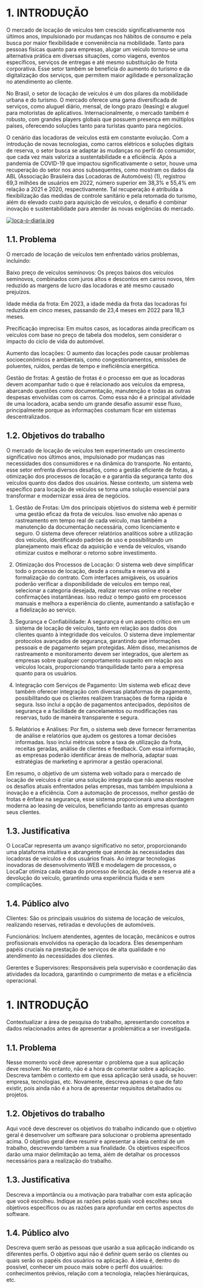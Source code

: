 # 1. INTRODUÇÃO

O mercado de locação de veículos tem crescido significativamente nos últimos anos, impulsionado por mudanças nos hábitos de consumo e pela busca por maior flexibilidade e conveniência na mobilidade. Tanto para pessoas físicas quanto para empresas, alugar um veículo tornou-se uma alternativa prática em diversas situações, como viagens, eventos específicos, serviços de entregas e até mesmo substituição de frota corporativa. Esse setor também se beneficia do aumento do turismo e da digitalização dos serviços, que permitem maior agilidade e personalização no atendimento ao cliente.


No Brasil, o setor de locação de veículos é um dos pilares da mobilidade urbana e do turismo. O mercado oferece uma gama diversificada de serviços, como aluguel diário, mensal, de longo prazo (leasing) e aluguel para motoristas de aplicativos. Internacionalmente, o mercado também é robusto, com grandes players globais que possuem presença em múltiplos países, oferecendo soluções tanto para turistas quanto para negócios.

O cenário das locadoras de veículos está em constante evolução. Com a introdução de novas tecnologias, como carros elétricos e soluções digitais de reserva, o setor busca se adaptar às mudanças no perfil do consumidor, que cada vez mais valoriza a sustentabilidade e a eficiência. Após a pandemia de COVID-19 que impactou significativamente o setor, houve uma recuperação do setor nos anos subsequentes, como mostram os dados da ABL (Associação Brasileira das Locadoras de Automóveis) (1), registrou 69,3 milhões de usuários em 2022, número superior em 38,3% e 55,4% em relação a 2021 e 2020, respectivamente. Tal recuperação é atribuída a flexibilização das medidas de controle sanitário e pela retomada do turismo, além do elevado custo para aquisição de veículos, o desafio é combinar inovação e sustentabilidade para atender às novas exigências do mercado.

[![loca-o-diaria.jpg](https://i.postimg.cc/9MVjTqHY/loca-o-diaria.jpg)](https://postimg.cc/wtWPYMv1)

## 1.1. Problema

O mercado de locação de veículos tem enfrentado vários problemas, incluindo: 

Baixo preço de veículos seminovos:
Os preços baixos dos veículos seminovos, combinados com juros altos e descontos em carros novos, têm reduzido as margens de lucro das locadoras e até mesmo causado prejuízos. 

Idade média da frota:
Em 2023, a idade média da frota das locadoras foi reduzida em cinco meses, passando de 23,4 meses em 2022 para 18,3 meses.
 
Precificação imprecisa:
Em muitos casos, as locadoras ainda precificam os veículos com base no preço de tabela dos modelos, sem considerar o impacto do ciclo de vida do automóvel. 

Aumento das locações:
O aumento das locações pode causar problemas socioeconômicos e ambientais, como congestionamentos, emissões de poluentes, ruídos, perdas de tempo e ineficiência energética.

Gestão de frotas:
A gestão de frotas é o processo em que as locadoras devem acompanhar tudo o que é relacionado aos veículos da empresa, abarcando questões como documentação, manutenção e todas as outras despesas envolvidas com os carros. Como essa não é a principal atividade de uma locadora, acaba sendo um grande desafio assumir esse fluxo, principalmente porque as informações costumam ficar em sistemas descentralizados. 

## 1.2. Objetivos do trabalho

O mercado de locação de veículos tem experimentado um crescimento significativo nos últimos anos, impulsionado por mudanças nas necessidades dos consumidores e na dinâmica do transporte. No entanto, esse setor enfrenta diversos desafios, como a gestão eficiente de frotas, a otimização dos processos de locação e a garantia da segurança tanto dos veículos quanto dos dados dos usuários. Nesse contexto, um sistema web específico para locação de veículos se torna uma solução essencial para transformar e modernizar essa área de negócios.

1. Gestão de Frotas:
Um dos principais objetivos do sistema web é permitir uma gestão eficaz da frota de veículos. Isso envolve não apenas o rastreamento em tempo real de cada veículo, mas também a manutenção da documentação necessária, como licenciamento e seguro. O sistema deve oferecer relatórios analíticos sobre a utilização dos veículos, identificando padrões de uso e possibilitando um planejamento mais eficaz da aquisição e venda de veículos, visando otimizar custos e melhorar o retorno sobre investimento.

2. Otimização dos Processos de Locação:
O sistema web deve simplificar todo o processo de locação, desde a consulta e reserva até a formalização do contrato. Com interfaces amigáveis, os usuários poderão verificar a disponibilidade de veículos em tempo real, selecionar a categoria desejada, realizar reservas online e receber confirmações instantâneas. Isso reduz o tempo gasto em processos manuais e melhora a experiência do cliente, aumentando a satisfação e a fidelização ao serviço.

3. Segurança e Confiabilidade:
A segurança é um aspecto crítico em um sistema de locação de veículos, tanto em relação aos dados dos clientes quanto à integridade dos veículos. O sistema deve implementar protocolos avançados de segurança, garantindo que informações pessoais e de pagamento sejam protegidas. Além disso, mecanismos de rastreamento e monitoramento devem ser integrados, que alertem as empresas sobre qualquer comportamento suspeito em relação aos veículos locais, proporcionando tranquilidade tanto para a empresa quanto para os usuários.

4. Integração com Serviços de Pagamento:
Um sistema web eficaz deve também oferecer integração com diversas plataformas de pagamento, possibilitando que os clientes realizem transações de forma rápida e segura. Isso inclui a opção de pagamentos antecipados, depósitos de segurança e a facilidade de cancelamentos ou modificações nas reservas, tudo de maneira transparente e segura.

5. Relatórios e Análises:
Por fim, o sistema web deve fornecer ferramentas de análise e relatórios que ajudem os gestores a tomar decisões informadas. Isso inclui métricas sobre a taxa de utilização da frota, receitas geradas, análise de clientes e feedback. Com essa informação, as empresas poderão identificar áreas de melhoria, adaptar suas estratégias de marketing e aprimorar a gestão operacional.

Em resumo, o objetivo de um sistema web voltado para o mercado de locação de veículos é criar uma solução integrada que não apenas resolve os desafios atuais enfrentados pelas empresas, mas também impulsiona a inovação e a eficiência. Com a automação de processos, melhor gestão de frotas e ênfase na segurança, esse sistema proporcionará uma abordagem moderna ao leasing de veículos, beneficiando tanto as empresas quanto seus clientes. 

## 1.3. Justificativa

O LocaCar representa um avanço significativo no setor, proporcionando uma plataforma intuitiva e abrangente que atende às necessidades das locadoras de veículos e dos usuários finais. Ao integrar tecnologias inovadoras de desenvolvimento WEB e modelagem de processos, o LocaCar otimiza cada etapa do processo de locação, desde a reserva até a devolução do veículo, garantindo uma experiência fluida e sem complicações. 

## 1.4. Público alvo

Clientes: São os principais usuários do sistema de locação de veículos, realizando reservas, retiradas e devoluções de automóveis. 

Funcionários: Incluem atendentes, agentes de locação, mecânicos e outros profissionais envolvidos na operação da locadora. Eles desempenham papéis cruciais na prestação de serviços de alta qualidade e no atendimento às necessidades dos clientes. 

Gerentes e Supervisores: Responsáveis pela supervisão e coordenação das atividades da locadora, garantindo o cumprimento de metas e a eficiência operacional. 











# 1. INTRODUÇÃO

Contextualizar a área de pesquisa do trabalho, apresentando conceitos e dados relacionados antes de apresentar a problemática a ser investigada.

## 1.1. Problema

Nesse momento você deve apresentar o problema que a sua aplicação deve resolver. No entanto, não é a hora de comentar sobre a aplicação. 
Descreva também o contexto em que essa aplicação será usada, se houver: empresa, tecnologias, etc. Novamente, descreva apenas o que de fato existir, pois ainda não é a hora de apresentar requisitos detalhados ou projetos.

## 1.2. Objetivos do trabalho

Aqui você deve descrever os objetivos do trabalho indicando que o objetivo geral é desenvolver um software para solucionar o problema apresentado acima. O objetivo geral deve resumir e apresentar a ideia central de um trabalho, descrevendo também a sua finalidade. Os objetivos específicos darão uma maior delimitação ao tema, além de detalhar os processos necessários para a realização do trabalho.

## 1.3. Justificativa

Descreva a importância ou a motivação para trabalhar com esta aplicação que você escolheu. Indique as razões pelas quais você escolheu seus objetivos específicos ou as razões para aprofundar em certos aspectos do software.

## 1.4. Público alvo

Descreva quem serão as pessoas que usarão a sua aplicação indicando os diferentes perfis. O objetivo aqui não é definir quem serão os clientes ou quais serão os papéis dos usuários na aplicação. A ideia é, dentro do possível, conhecer um pouco mais sobre o perfil dos usuários: conhecimentos prévios, relação com a tecnologia, relações hierárquicas, etc.

